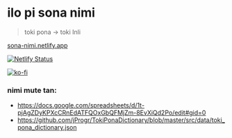 # ilo pi sona nimi

> toki pona -> toki Inli

[sona-nimi.netlify.app](https://sona-nimi.netlify.app/)

[![Netlify Status](https://api.netlify.com/api/v1/badges/de437054-6727-4c16-a6d0-ad17ce801c5e/deploy-status)](https://app.netlify.com/sites/sona-nimi/deploys)

[![ko-fi](https://ko-fi.com/img/githubbutton_sm.svg)](https://ko-fi.com/E1E44KERY)

### nimi mute tan:

- https://docs.google.com/spreadsheets/d/1t-pjAgZDyKPXcCRnEdATFQOxGbQFMjZm-8EvXiQd2Po/edit#gid=0
- https://github.com/jProgr/TokiPonaDictionary/blob/master/src/data/toki_pona_dictionary.json
